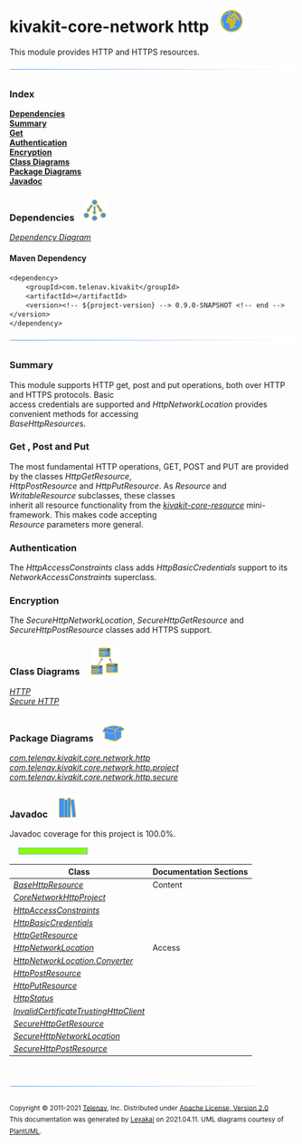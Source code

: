 # kivakit-core-network http &nbsp;&nbsp;![](../../../documentation/images/world-40.png)

This module provides HTTP and HTTPS resources.

![](documentation/images/horizontal-line.png)

### Index

[**Dependencies**](#dependencies)  
[**Summary**](#summary)  
[**Get**](#get)  
[**Authentication**](#authentication)  
[**Encryption**](#encryption)  
[**Class Diagrams**](#class-diagrams)  
[**Package Diagrams**](#package-diagrams)  
[**Javadoc**](#javadoc)

### Dependencies <a name="dependencies"></a> &nbsp;&nbsp; ![](documentation/images/dependencies-40.png)

[*Dependency Diagram*](documentation/diagrams/dependencies.svg)

#### Maven Dependency

    <dependency>
        <groupId>com.telenav.kivakit</groupId>
        <artifactId></artifactId>
        <version><!-- ${project-version} --> 0.9.0-SNAPSHOT <!-- end --></version>
    </dependency>
![](documentation/images/horizontal-line.png)

[//]: # (start-user-text)

### Summary <a name = "summary"></a>

This module supports HTTP get, post and put operations, both over HTTP and HTTPS protocols. Basic  
access credentials are supported and *HttpNetworkLocation* provides convenient methods for accessing  
*BaseHttpResource*s.

### Get <a name = "get"></a>, Post and Put

The most fundamental HTTP operations, GET, POST and PUT are provided by the classes *HttpGetResource*,  
*HttpPostResource* and *HttpPutResource*. As *Resource* and *WritableResource* subclasses, these classes  
inherit all resource functionality from the [*kivakit-core-resource*](../../resource/README.md) mini-framework. This makes code accepting  
*Resource* parameters more general.

### Authentication <a name = "authentication"></a>

The *HttpAccessConstraints* class adds *HttpBasicCredentials* support to its *NetworkAccessConstraints* superclass.

### Encryption <a name = "encryption"></a>

The *SecureHttpNetworkLocation*, *SecureHttpGetResource* and *SecureHttpPostResource* classes add HTTPS support.

[//]: # (end-user-text)

### Class Diagrams <a name="class-diagrams"></a> &nbsp; &nbsp; ![](documentation/images/diagram-48.png)

[*HTTP*](documentation/diagrams/diagram-http.svg)  
[*Secure HTTP*](documentation/diagrams/diagram-https.svg)  

### Package Diagrams <a name="package-diagrams"></a> &nbsp;&nbsp; ![](documentation/images/box-40.png)

[*com.telenav.kivakit.core.network.http*](documentation/diagrams/com.telenav.kivakit.core.network.http.svg)  
[*com.telenav.kivakit.core.network.http.project*](documentation/diagrams/com.telenav.kivakit.core.network.http.project.svg)  
[*com.telenav.kivakit.core.network.http.secure*](documentation/diagrams/com.telenav.kivakit.core.network.http.secure.svg)  

### Javadoc <a name="javadoc"></a> &nbsp;&nbsp; ![](documentation/images/books-40.png)

Javadoc coverage for this project is 100.0%.  
  
&nbsp; &nbsp;  ![](documentation/images/meter-100-12.png)



| Class | Documentation Sections |
|---|---|
| [*BaseHttpResource*](https://telenav.github.io/kivakit/javadoc/kivakit.core.network.http/com/telenav/kivakit/core/network/http/BaseHttpResource.html) | Content |  
| [*CoreNetworkHttpProject*](https://telenav.github.io/kivakit/javadoc/kivakit.core.network.http/com/telenav/kivakit/core/network/http/project/CoreNetworkHttpProject.html) |  |  
| [*HttpAccessConstraints*](https://telenav.github.io/kivakit/javadoc/kivakit.core.network.http/com/telenav/kivakit/core/network/http/HttpAccessConstraints.html) |  |  
| [*HttpBasicCredentials*](https://telenav.github.io/kivakit/javadoc/kivakit.core.network.http/com/telenav/kivakit/core/network/http/HttpBasicCredentials.html) |  |  
| [*HttpGetResource*](https://telenav.github.io/kivakit/javadoc/kivakit.core.network.http/com/telenav/kivakit/core/network/http/HttpGetResource.html) |  |  
| [*HttpNetworkLocation*](https://telenav.github.io/kivakit/javadoc/kivakit.core.network.http/com/telenav/kivakit/core/network/http/HttpNetworkLocation.html) | Access |  
| [*HttpNetworkLocation.Converter*](https://telenav.github.io/kivakit/javadoc/kivakit.core.network.http/com/telenav/kivakit/core/network/http/HttpNetworkLocation.Converter.html) |  |  
| [*HttpPostResource*](https://telenav.github.io/kivakit/javadoc/kivakit.core.network.http/com/telenav/kivakit/core/network/http/HttpPostResource.html) |  |  
| [*HttpPutResource*](https://telenav.github.io/kivakit/javadoc/kivakit.core.network.http/com/telenav/kivakit/core/network/http/HttpPutResource.html) |  |  
| [*HttpStatus*](https://telenav.github.io/kivakit/javadoc/kivakit.core.network.http/com/telenav/kivakit/core/network/http/HttpStatus.html) |  |  
| [*InvalidCertificateTrustingHttpClient*](https://telenav.github.io/kivakit/javadoc/kivakit.core.network.http/com/telenav/kivakit/core/network/http/secure/InvalidCertificateTrustingHttpClient.html) |  |  
| [*SecureHttpGetResource*](https://telenav.github.io/kivakit/javadoc/kivakit.core.network.http/com/telenav/kivakit/core/network/http/secure/SecureHttpGetResource.html) |  |  
| [*SecureHttpNetworkLocation*](https://telenav.github.io/kivakit/javadoc/kivakit.core.network.http/com/telenav/kivakit/core/network/http/secure/SecureHttpNetworkLocation.html) |  |  
| [*SecureHttpPostResource*](https://telenav.github.io/kivakit/javadoc/kivakit.core.network.http/com/telenav/kivakit/core/network/http/secure/SecureHttpPostResource.html) |  |  

[//]: # (start-user-text)



[//]: # (end-user-text)

<br/>

![](documentation/images/horizontal-line.png)

<sub>Copyright &#169; 2011-2021 [Telenav](http://telenav.com), Inc. Distributed under [Apache License, Version 2.0](LICENSE)</sub>  
<sub>This documentation was generated by [Lexakai](https://github.com/Telenav/lexakai) on 2021.04.11. UML diagrams courtesy
of [PlantUML](http://plantuml.com).</sub>

